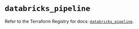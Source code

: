 # `databricks_pipeline`

Refer to the Terraform Registry for docs: [`databricks_pipeline`](https://registry.terraform.io/providers/databricks/databricks/1.48.1/docs/resources/pipeline).
